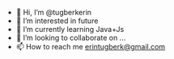 - 👋 Hi, I’m @tugberkerin
- 👀 I’m interested in future
- 🌱 I’m currently learning Java+Js
- 💞️ I’m looking to collaborate on ...
- 📫 How to reach me erintugberk@gmail.com

